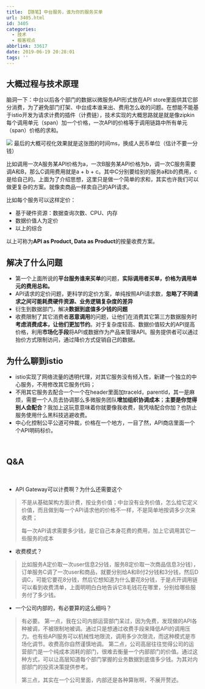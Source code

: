 ```yaml
---
title: 【随笔】中台服务，谁为你的服务买单
url: 3405.html
id: 3405
categories:
  - 技术
  - 极客视点
abbrlink: 33617
date: 2019-06-19 20:28:01
tags: ''
---
```


大概过程与技术原理
---------

脑洞一下：中台以后各个部门的数据以微服务API形式放在API store里面供其它部分消费，为了避免部门打架、中台成本谁来出、费用怎么收的问题。在想能不能基于istio开发为请求计费的插件（计费链），技术实现的大概思路就是就是像zipkin每个调用单元（span）加一个价格，一次API的价格等于调用链路中所有单元（span）价格的求和。

[![](https://wangbaiyuan.cn/wp-content/uploads/2019/06/timg-2.jpeg)](https://wangbaiyuan.cn/wp-content/uploads/2019/06/timg-2.jpeg) 最后的大概可视化效果就是这张图的时间ms，换成人民币单位（估计不要一分钱）

比如调用一次A服务某API价格为a，一次B服务某API价格为b，调一次C服务需要调A和B，那么C调用费用就是a + b + c。其中C分别要给别的服务a和b的费用，c是给自己的。上面为了介绍思想，这里只是做一个简单的求和，其实也许我们可以做更复杂的方案。就像卖商品一样卖自己的API请求。

比如每个服务可以这样定价：

*   基于硬件资源：数据查询次数、CPU、内存
*   数据价值人为定价
*   以上的综合

以上可称为**API as Product, Data as Product**的按量收费方案。

解决了什么问题
-------

*   第一个上面所说的**平台服务谁来买单**的问题，**实际调用者买单，价格为调用单元的费用总和。**
*   API请求的定价问题，更科学的定价方案，单纯按照API请求数，**忽略了不同请求之间可能耗费硬件资源、业务逻辑复杂度的差异**
*   衍生到数据部门，解决**数据到底值多少钱的问题**
*   收费限制了其它消费者**恶意调用**的问题，让他们在消费其它第三方数据服务时**考虑消费成本，让他们更加节约**。对于复杂度较高、数据价值较大的API提高价格，利用**市场化手段**将API或数据作为产品来管理API。服务提供者可以通过抬价方式限制访问，通过降价方式促销自己的数据。

为什么聊到istio
----------

*   istio实现了网络流量的透明代理，对其它服务没有倾入性，新建一个独立的中心服务，不用修改其它服务代码；
*   不用其它服务去配合一个一个在header里面加traceId，parentId，其一是麻烦，需要一个人员去协调那么多微服务团队**增加组织协调成本**；**主要是你觉得别人会配合**？我加上这玩意意味着你就要像我收费，我凭啥配合你加？也防止服务使用什么黑科技逃避收费。
*   中心化控制公平公道可仲裁，价格在一个地方，一目了然，API商店里面一个个API明码标价。

 

Q&A
---

 

*   API Gateway可以计费啊？为什么还需要这个

> 不是从基础架构方面计费，按业务价值；中台没有业务价值，怎么给它定义价值，而且做到每一个API请求他的价格不一样，不是简单地按调多少次来收费；
> 
> 每一次API请求需要多少钱，是它自己本身花费的费用，加上它调用其它一些服务的成本

*   收费模式？

> 比如服务A定价取一次user信息2分钱，服务B定价取一次商品信息3分钱），订单服务C调了一次user和商品，就要分别给A和B付2分钱和3分钱，然后D调C，可能它要花8分钱，然后它想知道为什么要花8分钱，于是点开调用链可以看到收费清单，上面明明白白地告诉它8毛钱花在哪里，分别给哪些服务付了多少钱。

*   一个公司内部的，有必要算的这么细吗？

> 有必要。 第一点，我在公司内部运营部门呆过，因为免费，发现做的API各种被调，不被限制地被调。通过只是想通过收费手段来降低API的调用压力。也有些API服务可以机械性地限流，调用多少次限流，而这种模式是市场化调节。收费高你自然谨慎地调。 第二点，公司高层往往觉得公司的运营部门是一个纯成本消耗的部门，很难去衡量一个内部部门的价值。通过这种方式，可以让高层知道每个部门掌握的业务数据到底值多少钱。为其对内部部门的投资决策提供参考。
> 
> 第三点，其实在一个公司里面，内部还是各种算账啊，不展开赘述。